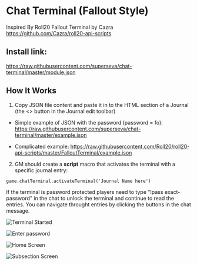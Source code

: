 # Chat Terminal (Fallout Style)

Inspired By Roll20 Fallout Terminal by Cazra
https://github.com/Cazra/roll20-api-scripts

## Install link: 

https://raw.githubusercontent.com/superseva/chat-terminal/master/module.json

## How It Works

1. Copy JSON file content and paste it in to the HTML section of a Journal (the <> button in the Journal edit toolbar)

- Simple example of JSON with the password (password = fo): https://raw.githubusercontent.com/superseva/chat-terminal/master/example.json

- Complicated example: https://raw.githubusercontent.com/Roll20/roll20-api-scripts/master/FalloutTerminal/example.json 

2. GM should create a **script** macro that activates the terminal with a specific journal entry:

``` game.chatTerminal.activateTerminal('Journal Name here') ```

If the terminal is password protected players need to type "!pass exact-password" in the chat to unlock the terminal and continue to read the entries. You can navigate throught entries by clicking the buttons in the chat message.

![Terminal Started](https://github.com/superseva/chat-terminal/blob/db31d8214c63153a293096b81db2dc4ced62d1c4/Foundry_Virtual_Tabletop_DkaNcDgmar.png)

![Enter password](https://github.com/superseva/chat-terminal/blob/7ce80a2901ee439b9b8cfd3cd7dc194364ad3bb2/Foundry_Virtual_Tabletop_u4yKUq35t6.png)

![Home Screen](https://github.com/superseva/chat-terminal/blob/7ce80a2901ee439b9b8cfd3cd7dc194364ad3bb2/Foundry_Virtual_Tabletop_YImk0kVhPw.png)

![Subsection Screen](https://github.com/superseva/chat-terminal/blob/7ce80a2901ee439b9b8cfd3cd7dc194364ad3bb2/Foundry_Virtual_Tabletop_afLCvqxru2.png)


